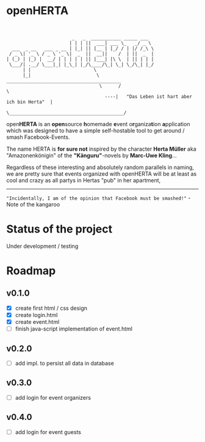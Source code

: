 # openHERTA
```


                        _   _  ___________ _____ ___  
                       | | | ||  ___| ___ \_   _/ _ \
  ___  _ __   ___ _ __ | |_| || |__ | |_/ / | |/ /_\ \
 / _ \| '_ \ / _ \ '_ \|  _  ||  __||    /  | ||  _  |
| (_) | |_) |  __/ | | | | | || |___| |\ \  | || | | |
 \___/| .__/ \___|_| |_\_| |_/\____/\_| \_| \_/\_| |_/
      | |                       \
      |_|                        \        __________________________________________                                 
                                  \      /                                          \
                                    ----|   "Das Leben ist hart aber ich bin Herta"  |
                                         \__________________________________________/
```
open**HERTA** is an **open**source **h**omemade **e**vent o**r**ganiza**t**ion **a**pplication which was designed to have a simple self-hostable tool to get around / smash Facebook-Events.

The name HERTA is **for sure not** inspired by the character **Herta Müller** aka "Amazonenkönigin" of the **"Känguru"**-novels by **Marc-Uwe Kling**...

Regardless of these interesting and absolutely random parallels in naming, we are pretty sure that events organized with openHERTA will be at least as cool and crazy as all partys in Hertas "pub" in her apartment,

--------------------

`"Incidentally, I am of the opinion that Facebook must be smashed!"` - Note of the kangaroo

# Status of the project
Under development / testing 

# Roadmap

## v0.1.0
- [x] create first html / css design
- [x] create login.html
- [x] create event.html
- [ ] finish java-script implementation of event.html

## v0.2.0
- [ ] add impl. to persist all data in database

## v0.3.0
- [ ] add login for event organizers

## v0.4.0
- [ ] add login for event guests
